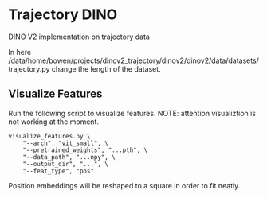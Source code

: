 # Trajectory DINO
DINO V2 implementation on trajectory data


In here
/data/home/bowen/projects/dinov2_trajectory/dinov2/dinov2/data/datasets/trajectory.py
change the length of the dataset. 


## Visualize Features
Run the following script to visualize features. NOTE: attention visualiztion is not working at the moment.
```
visualize_features.py \
    "--arch", "vit_small", \
    "--pretrained_weights", "...pth", \
    "--data_path", "...npy", \
    "--output_dir", "...", \
    "--feat_type", "pos" 
```
Position embeddings will be reshaped to a square in order to fit neatly. 